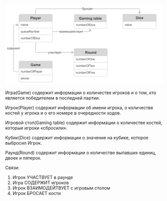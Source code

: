 ![](media/image3.png)

Игра(Game) содержит информации о количестве игроков и о том, кто является победителем в последней партии.

Игрок(Player) содержит информации об имени игрока, о количестве костей у игрока и о его номере в очередности ходов.

Игровой стол(Gaming table) содержит информации о количестве костей, которые игроки «сбросили».

Кубик(Dice) содержит информации о значение на кубике, которое выбросил Игрок.

Раунд(Round) содержит информации о количестве выпавших единиц, двоек и пятерок.

Связи:

1. Игрок УЧАСТВУЕТ в раунде
1. Игра СОДЕРЖИТ игроков
1. Игрок ВЗАИМОДЕЙТВУЕТ с игровым столом
1. Игрок БРОСАЕТ кости

